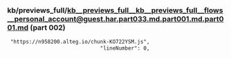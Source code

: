 ### kb/previews_full/kb__previews_full__kb__previews_full__flows__personal_account@guest.har.part033.md.part001.md.part001.md (part 002)

```md
 "https://n958200.alteg.io/chunk-KO722YSM.js",
                              "lineNumber": 0,
                    
```

```

